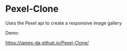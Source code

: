 # Pexel-Clone
Uses the Pexel api to create a responsive image gallery

Demo:

https://james-da.github.io/Pexel-Clone/
